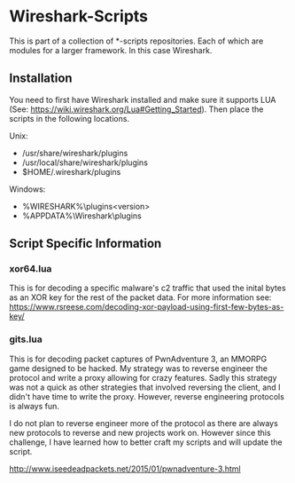 # Wireshark-Scripts

This is part of a collection of *-scripts repositories. Each of which are modules for a larger framework. In this case Wireshark.

## Installation

You need to first have Wireshark installed and make sure it supports LUA (See: https://wiki.wireshark.org/Lua#Getting_Started). Then place the scripts in the following locations.

Unix:

* /usr/share/wireshark/plugins
* /usr/local/share/wireshark/plugins
* $HOME/.wireshark/plugins

Windows:

* %WIRESHARK%\plugins\<version>
* %APPDATA%\Wireshark\plugins

## Script Specific Information

### xor64.lua

This is for decoding a specific malware's c2 traffic that used the inital bytes as an XOR key for the rest of the packet data. For more information see: https://www.rsreese.com/decoding-xor-payload-using-first-few-bytes-as-key/

### gits.lua

This is for decoding packet captures of PwnAdventure 3, an MMORPG game designed to be hacked. My strategy was to reverse engineer the protocol and write a proxy allowing for crazy features. Sadly this strategy was not a quick as other strategies that involved reversing the client, and I didn't have time to write the proxy. However, reverse engineering protocols is always fun.

I do not plan to reverse engineer more of the protocol as there are always new protocols to reverse and new projects work on. However since this challenge, I have learned how to better craft my scripts and will update the script.

http://www.iseedeadpackets.net/2015/01/pwnadventure-3.html
